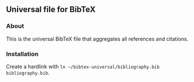 ## Universal file for BibTeX

### About

This is the universal BibTeX file that aggregates all references and citations.

### Installation

Create a hardlink with `ln ~/bibtex-universal/bibliography.bib bibliography.bib`.
